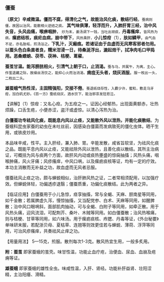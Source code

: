 ### 僵蚕

**〔原文〕辛咸微温。僵而不腐，得清化之气，故能治风化痰，散结行经**。<small>蚕病则僵，故因以治风，能散相火逆结之痰。</small> **其气味俱薄，轻浮而升，入肺肝胃三经，治中风失音，头风齿痛，喉痹咽肿**，<small> 炒为末，姜汤调下一钱，当吐出顽痰，</small>**丹毒瘙痒**，<small>皆风热为病，</small>**瘰疬结核，痰疟血病，崩中带下**，<small>风热乘肝，</small>**小儿惊疳**（1），**肤如鳞甲**，<small>由气血不足，亦名胎垢，煎汤浴之。</small>**下乳汁，灭瘢痕。若诸证由于血虚而无风寒客邪者勿用。以蚕头色白条直者良，糯米泔浸一日，待桑涎浮出，漉起焙干，拭净肉毛口甲捣用。恶桑螵蛸、茯苓、茯神、桔梗、萆薢**。

**蚕茧甘温。能泻膀胱相火，引清气上朝于口，止消渴。**<small>蚕与马，并属午，为离，主心。作茧退藏之际，故缲丝汤饮之，能抑心火而治消渴。</small>**痈疽无头者，烧灰酒服**。<small>服一枚出一头，二枚出二头。</small>

**雄蚕蛾气热性淫，主固精强阳，交接不倦**。<small>蚕退纸烧存性，入麝少许，蜜和，敷走马牙疳，加白矾尤妙。《百一方》蚕纸烧灰，酒水饮下，能治邪祟发狂悲泣。</small>

【讲解】（1）惊疳：又名心疳。为五疳之一。证因心经郁热，出现面黄额赤，壮热烦躁，口舌生疮，小便赤涩，盗汗或虚惊。以清心泻热为治。

**白僵蚕功专祛风化痰，既能息内风以止痉，又能散外风以泄热，并能化痰散结**。为蚕蛾科昆虫家蚕的幼虫在未吐丝前，因感染白僵菌而发病致死的僵化虫体。晒干生用，或铁皮炒用。

本品味辛咸，性平。主入肝经，兼入肺、胃。辛能发散，咸省旨软坚，为祛风化痰之品。既能平息内风以止痉，又能祛除外风以泄热，且善化痰以散结。其所主治病证，可概括为风与痰两个方面，故肝风内动或痰热壅盛的惊痫抽搐；风热头痛，咽喉肿痛，风火牙痛；风疹瘙痒，中风口㖞，以及瘰疬痰核等证，均有一定的疗效。本功主消散而无补益之功，故血虚而无风者忌服。

僵蚕祛风止痉之功，颇与蝉蜕相似，治肝肺风热之证，二者常相须配用，以加强疗效。但蝉蜕体轻，功偏透疹退翳；僵蚕质重，功偏化痰散结。此为两者之异。

【临证应用】白僵蚕用于小儿急惊，痉孪抽搐，常与全蝎、天麻、胆南星等同用，如千金散；若属脾虚久泻，慢惊抽搐，又当配党参、白术、天麻等同用，如醒脾散；治中风口眼㖞斜，面部肌肉抽动，可与全蝎、白附子等同用，如牵正散。用于风热头痛，迎风流泪，可配荆芥、桑叶、木贼等同用。如白僵蚕散；治风热喉痛，则与桔梗、甘草等同用，如六味汤。用于瘰疬痰核、痄腮、丹毒等证，《外台秘要》单味研末服，若配浙贝母、夏枯草、连翘等则效更佳若与蝉蜕、薄荷、浮萍等同用，可治风疹瘙痒，共奏祛风止痒之功。

【用量用法】 5—15克，煎服。散剂每次1-3克。散风热宜生用，一般多炙用。

**附：蚕茧** 即家蚕蛾的茧壳。味甘性温，功能止血疗疮，治便血、尿血、血崩及疮痈等证。

**雄蚕蛾** 即家蚕蛾的雄性全虫。味咸性温，入肝、肾经。功能补肝益肾、壮阳涩精，主治阳痿、滑精。
